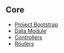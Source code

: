 ## Core

* [Project Bootstrap](/docs/core/Boot.md)
* [Data Module](/docs/core/Data.md)
* [Controllers](/docs/core/Controllers.md)
* [Routers](/docs/core/Routers.md)


